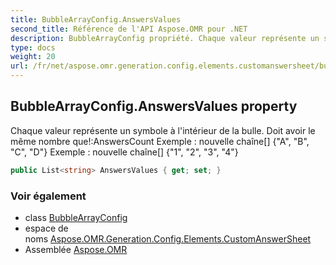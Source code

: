 ```yaml
---
title: BubbleArrayConfig.AnswersValues
second_title: Référence de l'API Aspose.OMR pour .NET
description: BubbleArrayConfig propriété. Chaque valeur représente un symbole à lintérieur de la bulle. Doit avoir le même nombre queAnswersCount Exemple  nouvelle chaîne A B C D Exemple  nouvelle chaîne 1 2 3 4
type: docs
weight: 20
url: /fr/net/aspose.omr.generation.config.elements.customanswersheet/bubblearrayconfig/answersvalues/
---
```

## BubbleArrayConfig.AnswersValues property

Chaque valeur représente un symbole à l'intérieur de la bulle. Doit avoir le même nombre que!:AnswersCount Exemple : nouvelle chaîne[] {"A", "B", "C", "D"} Exemple : nouvelle chaîne[] {"1", "2", "3", "4"}

```csharp
public List<string> AnswersValues { get; set; }
```

### Voir également

* class [BubbleArrayConfig](../)
* espace de noms [Aspose.OMR.Generation.Config.Elements.CustomAnswerSheet](../../bubblearrayconfig/)
* Assemblée [Aspose.OMR](../../../)


